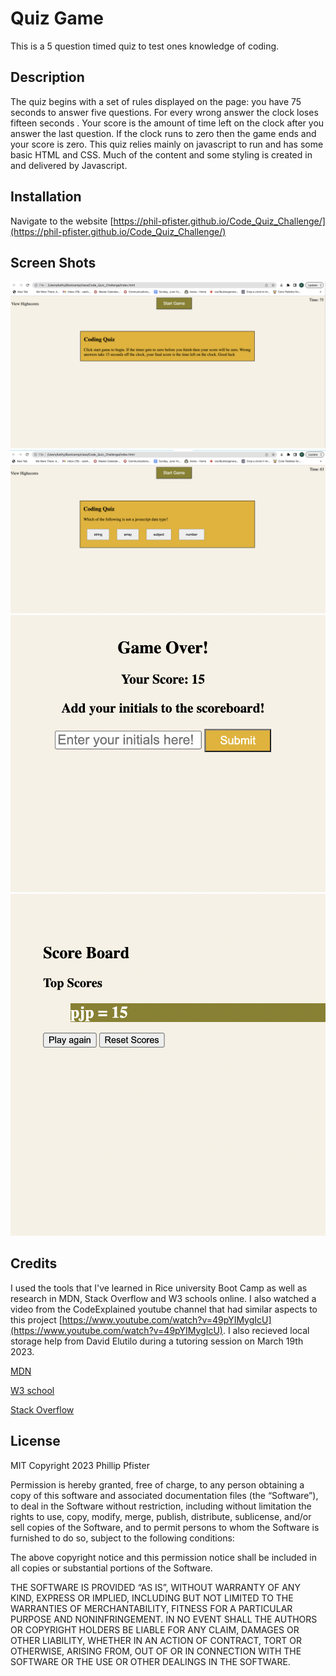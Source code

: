 # Quiz Game

This is a 5 question timed quiz to test ones knowledge of coding.

## Description

The quiz begins with a set of rules displayed on the page: you have 75 seconds to answer five questions. For every wrong answer the clock loses fifteen seconds . Your score is the amount of time left on the clock after you answer the last question. If the clock runs to zero then the game ends and your score is zero. This quiz relies mainly on javascript to run and has some basic HTML and CSS.  Much of the content and some styling is created in and delivered by Javascript.

## Installation 

Navigate to the website [https://phil-pfister.github.io/Code_Quiz_Challenge/](https://phil-pfister.github.io/Code_Quiz_Challenge/)

## Screen Shots

![Shot of open page](./assets/images/quiz-open.png)
![Shot of game play](./assets/images/quiz2.png)
![Shot of result page](./assets/images/quiz3.png)
![Shot of scoreboard](./assets/images/quiz4.png)

## Credits

I used the tools that I've learned in Rice university Boot Camp as well as research in MDN, Stack Overflow and W3 schools online.  I also watched a video from the CodeExplained youtube channel that had similar aspects to this project [https://www.youtube.com/watch?v=49pYIMygIcU](https://www.youtube.com/watch?v=49pYIMygIcU). I also recieved local storage help from David Elutilo during a tutoring session on March 19th 2023.

[MDN](https://developer.mozilla.org/en-US/)

[W3 school](https://www.w3schools.com/)

[Stack Overflow](https://stackoverflow.com/)

## License

MIT
Copyright 2023 Phillip Pfister

Permission is hereby granted, free of charge, to any person obtaining a copy of this software and associated documentation files (the “Software”), to deal in the Software without restriction, including without limitation the rights to use, copy, modify, merge, publish, distribute, sublicense, and/or sell copies of the Software, and to permit persons to whom the Software is furnished to do so, subject to the following conditions:

The above copyright notice and this permission notice shall be included in all copies or substantial portions of the Software.

THE SOFTWARE IS PROVIDED “AS IS”, WITHOUT WARRANTY OF ANY KIND, EXPRESS OR IMPLIED, INCLUDING BUT NOT LIMITED TO THE WARRANTIES OF MERCHANTABILITY, FITNESS FOR A PARTICULAR PURPOSE AND NONINFRINGEMENT. IN NO EVENT SHALL THE AUTHORS OR COPYRIGHT HOLDERS BE LIABLE FOR ANY CLAIM, DAMAGES OR OTHER LIABILITY, WHETHER IN AN ACTION OF CONTRACT, TORT OR OTHERWISE, ARISING FROM, OUT OF OR IN CONNECTION WITH THE SOFTWARE OR THE USE OR OTHER DEALINGS IN THE SOFTWARE.